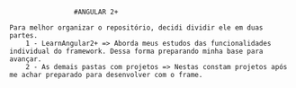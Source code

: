 					#ANGULAR 2+ 
 
	Para melhor organizar o repositório, decidi dividir ele em duas partes.
		1 - LearnAngular2+ => Aborda meus estudos das funcionalidades individual do framework. Dessa forma preparando minha base para avançar.
		2 - As demais pastas com projetos => Nestas constam projetos após me achar preparado para desenvolver com o frame. 
	
	
  
